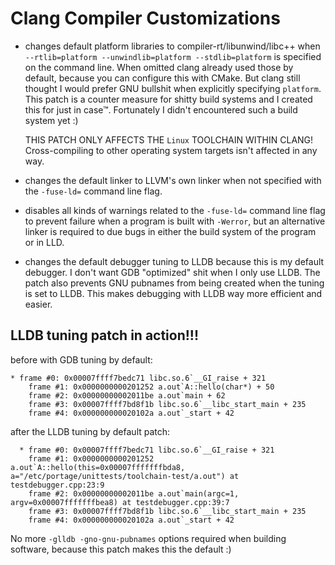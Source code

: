 # Clang Compiler Customizations

- changes default platform libraries to compiler-rt/libunwind/libc++ when
  `--rtlib=platform --unwindlib=platform --stdlib=platform` is specified
  on the command line. When omitted clang already used those by default,
  because you can configure this with CMake. But clang still thought I would
  prefer GNU bullshit when explicitly specifying `platform`.
  This patch is a counter measure for shitty build systems and I created this
  for just in case™. Fortunately I didn't encountered such a build system yet :)

  THIS PATCH ONLY AFFECTS THE `Linux` TOOLCHAIN WITHIN CLANG! Cross-compiling
  to other operating system targets isn't affected in any way.

- changes the default linker to LLVM's own linker when not specified with
  the `-fuse-ld=` command line flag.

- disables all kinds of warnings related to the `-fuse-ld=` command line flag
  to prevent failure when a program is built with `-Werror`, but an alternative
  linker is required to due bugs in either the build system of the program or in LLD.

- changes the default debugger tuning to LLDB because this is my default
  debugger. I don't want GDB "optimized" shit when I only use LLDB. The patch
  also prevents GNU pubnames from being created when the tuning is set to LLDB.
  This makes debugging with LLDB way more efficient and easier.


## LLDB tuning patch in action!!!

before with GDB tuning by default:

```plain
* frame #0: 0x00007ffff7bedc71 libc.so.6`__GI_raise + 321
    frame #1: 0x0000000000201252 a.out`A::hello(char*) + 50
    frame #2: 0x00000000002011be a.out`main + 62
    frame #3: 0x00007ffff7bd8f1b libc.so.6`__libc_start_main + 235
    frame #4: 0x000000000020102a a.out`_start + 42
```

after the LLDB tuning by default patch:

```plain
  * frame #0: 0x00007ffff7bedc71 libc.so.6`__GI_raise + 321
    frame #1: 0x0000000000201252 a.out`A::hello(this=0x00007fffffffbda8, a="/etc/portage/unittests/toolchain-test/a.out") at testdebugger.cpp:23:9
    frame #2: 0x00000000002011be a.out`main(argc=1, argv=0x00007fffffffbea8) at testdebugger.cpp:39:7
    frame #3: 0x00007ffff7bd8f1b libc.so.6`__libc_start_main + 235
    frame #4: 0x000000000020102a a.out`_start + 42
```

No more `-glldb -gno-gnu-pubnames` options required when building software, because this patch makes this the default :)

